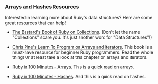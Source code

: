 ### Arrays and Hashes Resources
Interested in learning more about Ruby's data structures? Here are some great resources that can help!

+ [The Bastard's Book of Ruby on Collections](http://ruby.bastardsbook.com/chapters/collections/). (Don't let the name "Collections" scare you. It's just another word for "Data Structures"!)

+ [Chris Pine's Learn To Program on Arrays and Iterators](https://pine.fm/LearnToProgram/?Chapter=07). This book is a must-have resource for beginner Ruby programmers. Read the whole thing! Or at least take a look at this chapter on arrays and iterators.

+ [Ruby in 100 Minutes - Arrays](http://tutorials.jumpstartlab.com/projects/ruby_in_100_minutes.html#7.-arrays). This is a quick read on arrays.

+ [Ruby in 100 Minutes - Hashes](http://tutorials.jumpstartlab.com/projects/ruby_in_100_minutes.html#8.-hashes). And this is a quick read on hashes.
